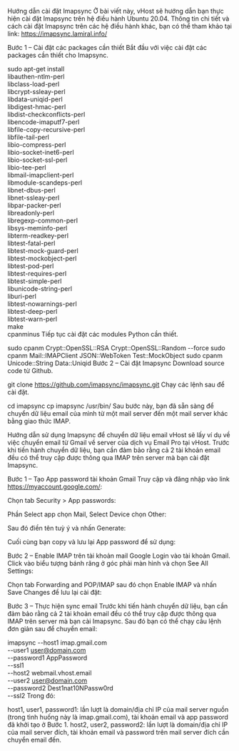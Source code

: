 Hướng dẫn cài đặt Imapsync
Ở bài viết này, vHost sẽ hướng dẫn bạn thực hiện cài đặt Imapsync trên hệ điều hành Ubuntu 20.04. Thông tin chi tiết và cách cài đặt Imapsync trên các hệ điều hành khác, bạn có thể tham khảo tại link: https://imapsync.lamiral.info/

Bước 1 – Cài đặt các packages cần thiết
Bắt đầu với việc cài đặt các packages cần thiết cho Imapsync.

sudo apt-get install  \
libauthen-ntlm-perl     \
libclass-load-perl      \
libcrypt-ssleay-perl    \
libdata-uniqid-perl     \
libdigest-hmac-perl     \
libdist-checkconflicts-perl \
libencode-imaputf7-perl     \
libfile-copy-recursive-perl \
libfile-tail-perl       \
libio-compress-perl     \
libio-socket-inet6-perl \
libio-socket-ssl-perl   \
libio-tee-perl          \
libmail-imapclient-perl \
libmodule-scandeps-perl \
libnet-dbus-perl        \
libnet-ssleay-perl      \
libpar-packer-perl      \
libreadonly-perl        \
libregexp-common-perl   \
libsys-meminfo-perl     \
libterm-readkey-perl    \
libtest-fatal-perl      \
libtest-mock-guard-perl \
libtest-mockobject-perl \
libtest-pod-perl        \
libtest-requires-perl   \
libtest-simple-perl     \
libunicode-string-perl  \
liburi-perl             \
libtest-nowarnings-perl \
libtest-deep-perl       \
libtest-warn-perl       \
make                    \
cpanminus
Tiếp tục cài đặt các modules Python cần thiết.

sudo cpanm Crypt::OpenSSL::RSA Crypt::OpenSSL::Random --force
sudo cpanm Mail::IMAPClient JSON::WebToken Test::MockObject 
sudo cpanm Unicode::String Data::Uniqid
Bước 2 – Cài đặt Imapsync
Download source code từ Github.

git clone https://github.com/imapsync/imapsync.git
Chạy các lệnh sau để cài đặt.

cd imapsync
cp imapsync /usr/bin/
Sau bước này, bạn đã sẵn sàng để chuyển dữ liệu email của mình từ một mail server đến một mail server khác bằng giao thức IMAP.

Hướng dẫn sử dụng Imapsync để chuyển dữ liệu email
vHost sẽ lấy ví dụ về việc chuyển email từ Gmail về server của dịch vụ Email Pro tại vHost. Trước khi tiến hành chuyển dữ liệu, bạn cần đảm bảo rằng cả 2 tài khoản email đều có thể truy cập được thông qua IMAP trên server mà bạn cài đặt Imapsync.

Bước 1 – Tạo App password tài khoản Gmail
Truy cập và đăng nhập vào link https://myaccount.google.com/:

Chọn tab Security > App passwords:

Phần Select app chọn Mail, Select Device chọn Other:

Sau đó điền tên tuỳ ý và nhấn Generate:

Cuối cùng bạn copy và lưu lại App password để sử dụng:

Bước 2 – Enable IMAP trên tài khoản mail Google
Login vào tài khoản Gmail. Click vào biểu tượng bánh răng ở góc phải màn hình và chọn See All Settings:


Chọn tab Forwarding and POP/IMAP sau đó chọn Enable IMAP và nhấn Save Changes để lưu lại cài đặt:

Bước 3 – Thực hiện sync email
Trước khi tiến hành chuyển dữ liệu, bạn cần đảm bảo rằng cả 2 tài khoản email đều có thể truy cập được thông qua IMAP trên server mà bạn cài Imapsync. Sau đó bạn có thể chạy câu lệnh đơn giản sau để chuyển email:

imapsync --host1 imap.gmail.com   \
         --user1 user@domain.com 	  \
	 --password1 AppPassword  	  \
	 --ssl1			          \
	 --host2 webmail.vhost.email     \
	 --user2 user@domain.com 	  \
	 --password2 Dest1nat10NPassw0rd  \
	 --ssl2
Trong đó:

host1, user1, password1: lần lượt là domain/địa chỉ IP của mail server nguồn (trong tình huống này là imap.gmail.com), tài khoản email và app password đã khởi tạo ở Bước 1.
host2, user2, password2: lần lượt là domain/địa chỉ IP của mail server đích, tài khoản email và password trên mail server đích cần chuyển email đến.
